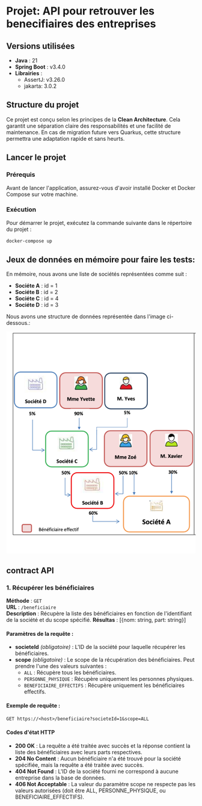 # Projet: API  pour retrouver les benecifiaires des entreprises

## Versions utilisées

- **Java** : 21
- **Spring Boot** : v3.4.0
- **Librairies** :
    - AssertJ: v3.26.0
    - jakarta: 3.0.2


## Structure du projet

Ce projet est conçu selon les principes de la **Clean Architecture**. Cela garantit une séparation claire des responsabilités et une facilité de maintenance. En cas de migration future vers Quarkus, cette structure permettra une adaptation rapide et sans heurts.

## Lancer le projet

### Prérequis

Avant de lancer l'application, assurez-vous d'avoir installé Docker et Docker Compose sur votre machine.

### Exécution

Pour démarrer le projet, exécutez la commande suivante dans le répertoire du projet :

```bash
docker-compose up
```
## Jeux de données en mémoire pour faire les tests:
En mémoire, nous avons une liste de sociétés représentées comme suit :
- **Sociéte A** : id = 1
- **Sociéte B** : id = 2
- **Sociéte C** : id = 4
- **Sociéte D** : id = 3

Nous avons une structure de données représentée dans l'image ci-dessous.:

![img.png](img.png)

## contract API

### 1. Récupérer les bénéficiaires

**Méthode** : `GET`  
**URL** : `/beneficiaire`  
**Description** : Récupère la liste des bénéficiaires en fonction de l'identifiant de la société et du scope spécifié.
**Résultas** : [{nom: string, part: string}]

#### Paramètres de la requête :
- **societeId** *(obligatoire)* : L'ID de la société pour laquelle récupérer les bénéficiaires.
- **scope** *(obligatoire)* : Le scope de la récupération des bénéficiaires. Peut prendre l'une des valeurs suivantes :
  - `ALL` : Récupère tous les bénéficiaires.
  - `PERSONNE_PHYSIQUE` : Récupère uniquement les personnes physiques.
  - `BENEFICIAIRE_EFFECTIFS` : Récupère uniquement les bénéficiaires effectifs.
#### Exemple de requête :
```http
GET https://<host>/beneficiaire?societeId=1&scope=ALL
```
#### Codes d'état HTTP
- **200 OK** : La requête a été traitée avec succès et la réponse contient la liste des bénéficiaires avec leurs parts respectives.
- **204 No Content** : Aucun bénéficiaire n'a été trouvé pour la société spécifiée, mais la requête a été traitée avec succès.
- **404 Not Found** : L'ID de la société fourni ne correspond à aucune entreprise dans la base de données.
- **406 Not Acceptable** : La valeur du paramètre scope ne respecte pas les valeurs autorisées (doit être ALL, PERSONNE_PHYSIQUE, ou BENEFICIAIRE_EFFECTIFS).
